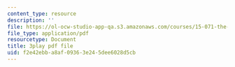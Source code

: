 ```yaml
---
content_type: resource
description: ''
file: https://ol-ocw-studio-app-qa.s3.amazonaws.com/courses/15-071-the-analytics-edge-spring-2017/f2e42ebba8af09363e245dee6028d5cb_xAuh5VptDQ4.pdf
file_type: application/pdf
resourcetype: Document
title: 3play pdf file
uid: f2e42ebb-a8af-0936-3e24-5dee6028d5cb
---
```

